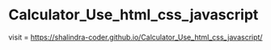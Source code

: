 ﻿# Calculator_Use_html_css_javascript
 visit = https://shalindra-coder.github.io/Calculator_Use_html_css_javascript/

